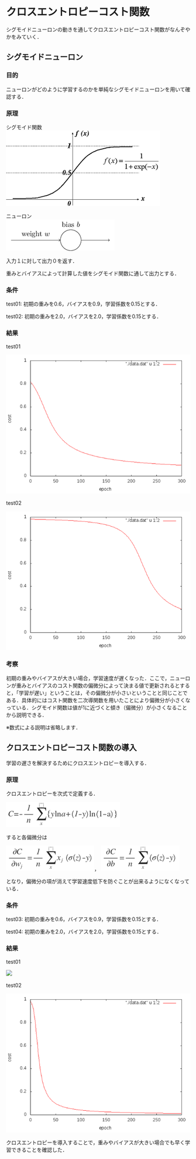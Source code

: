 # クロスエントロピーコスト関数
シグモイドニューロンの動きを通してクロスエントロピーコスト関数がなんぞやかをみていく．

## シグモイドニューロン
### 目的
ニューロンがどのように学習するのかを単純なシグモイドニューロンを用いて確認する．

### 原理
シグモイド関数  
![](fig/sigmoid_fig.png)

ニューロン  
![sigmoid](fig/sigmoid.png)

入力１に対して出力０を返す．

重みとバイアスによって計算した値をシグモイド関数に通して出力とする．

### 条件
test01: 初期の重みを0.6，バイアスを0.9，学習係数を0.15とする．

test02: 初期の重みを2.0，バイアスを2.0，学習係数を0.15とする．

### 結果
test01

![](fig/wb0609.png)

test02

![](fig/wb22.png)

### 考察
初期の重みやバイアスが大きい場合，学習速度が遅くなった．ここで，ニューロンが重みとバイアスのコスト関数の偏微分によって決まる値で更新されるとすると，「学習が遅い」ということは，その偏微分が小さいということと同じことである．具体的にはコスト関数を二次導関数を用いたことにより偏微分が小さくなっている．シグモイド関数は値が1に近づくと傾き（偏微分）が小さくなることから説明できる．

※数式による説明は省略します．

## クロスエントロピーコスト関数の導入
学習の遅さを解決するためにクロスエントロピーを導入する．

### 原理
クロスエントロピーを次式で定義する．

![](fig/cross.png)

すると各偏微分は

![](fig/equ01.png)，
![](fig/equ02.png)

となり，偏微分の項が消えて学習速度低下を防ぐことが出来るようになくなっている．

### 条件
test03: 初期の重みを0.6，バイアスを0.9，学習係数を0.15とする．

test04: 初期の重みを2.0，バイアスを2.0，学習係数を0.15とする．

### 結果
test01

![](fig/cross_entropyw_b0609.png)

test02

![](fig/cross_entropy_wb22.png)

クロスエントロピーを導入することで，重みやバイアスが大きい場合でも早く学習できることを確認した．
